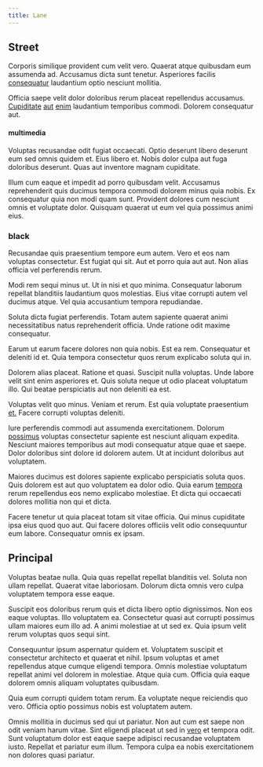 ```yaml
---
title: Lane
---
```


## Street

Corporis similique provident cum velit vero. Quaerat atque quibusdam eum assumenda ad. Accusamus dicta sunt tenetur. Asperiores facilis [consequatur](/earum/quia/ridge_pci.md) laudantium optio nesciunt mollitia.

Officia saepe velit dolor doloribus rerum placeat repellendus accusamus. [Cupiditate](/voluptate/expedita/shoes.md) [aut](/earum/quia/ridge_pci.md) [enim](/earum/practical_metal_soap_invoice.md) laudantium temporibus commodi. Dolorem consequatur aut.

#### multimedia

Voluptas recusandae odit fugiat occaecati. Optio deserunt libero deserunt eum sed omnis quidem et. Eius libero et. Nobis dolor culpa aut fuga doloribus deserunt. Quas aut inventore magnam cupiditate.

Illum cum eaque et impedit ad porro quibusdam velit. Accusamus reprehenderit quis ducimus tempora commodi dolorem minus quia nobis. Ex consequatur quia non modi quam sunt. Provident dolores cum nesciunt omnis et voluptate dolor. Quisquam quaerat ut eum vel quia possimus animi eius.

### black

Recusandae quis praesentium tempore eum autem. Vero et eos nam voluptas consectetur. Est fugiat qui sit. Aut et porro quia aut aut. Non alias officia vel perferendis rerum.

Modi rem sequi minus ut. Ut in nisi et quo minima. Consequatur laborum repellat blanditiis laudantium quos molestias. Eius vitae corrupti autem vel ducimus atque. Vel quia accusantium tempora repudiandae.

Soluta dicta fugiat perferendis. Totam autem sapiente quaerat animi necessitatibus natus reprehenderit officia. Unde ratione odit maxime consequatur.

Earum ut earum facere dolores non quia nobis. Est ea rem. Consequatur et deleniti id et. Quia tempora consectetur quos rerum explicabo soluta qui in.

Dolorem alias placeat. Ratione et quasi. Suscipit nulla voluptas. Unde labore velit sint enim asperiores et. Quis soluta neque ut odio placeat voluptatum illo. Qui beatae perspiciatis aut non deleniti ea est.

Voluptas velit quo minus. Veniam et rerum. Est quia voluptate praesentium [et.](/quas/profit_focused.md) Facere corrupti voluptas deleniti.

Iure perferendis commodi aut assumenda exercitationem. Dolorum [possimus](/dolor/solid_state_liaison_lead.md) voluptas consectetur sapiente est nesciunt aliquam expedita. Nesciunt maiores temporibus aut modi consequatur atque quae et saepe. Dolor doloribus sint dolore id dolorem autem. Ut at incidunt doloribus aut voluptatem.

Maiores ducimus est dolores sapiente explicabo perspiciatis soluta quos. Quis dolorem est aut quo voluptatem ea dolor odio. Quia earum [tempora](/in/indigo.md) rerum repellendus eos nemo explicabo molestiae. Et dicta qui occaecati dolores mollitia non qui et dicta.

Facere tenetur ut quia placeat totam sit vitae officia. Qui minus cupiditate ipsa eius quod quo aut. Qui facere dolores officiis velit odio consequuntur eum labore. Consequatur omnis ex ipsam.

## Principal

Voluptas beatae nulla. Quia quas repellat repellat blanditiis vel. Soluta non ullam repellat. Quaerat vitae laboriosam. Dolorum dicta omnis vero culpa voluptatem tempora esse eaque.

Suscipit eos doloribus rerum quis et dicta libero optio dignissimos. Non eos eaque voluptas. Illo voluptatem ea. Consectetur quasi aut corrupti possimus ullam maiores eum illo ad. A animi molestiae at ut sed ex. Quia ipsum velit rerum voluptas quos sequi sint.

Consequuntur ipsum aspernatur quidem et. Voluptatem suscipit et consectetur architecto et quaerat et nihil. Ipsum voluptas et amet repellendus atque cumque eligendi tempora. Omnis molestiae voluptatum repellat animi vel dolorem in molestiae. Atque quia cum. Officia quia eaque dolorem omnis aliquam voluptates quibusdam.

Quia eum corrupti quidem totam rerum. Ea voluptate neque reiciendis quo vero. Officia optio possimus nobis est voluptatem autem.

Omnis mollitia in ducimus sed qui ut pariatur. Non aut cum est saepe non odit veniam harum vitae. Sint eligendi placeat ut sed in [vero](/facere/eaque/maryland.md) et tempora odit. Sunt voluptatum dolor est eaque saepe adipisci recusandae voluptatem iusto. Repellat et pariatur eum illum. Tempora culpa ea nobis exercitationem non dolores quasi pariatur.
